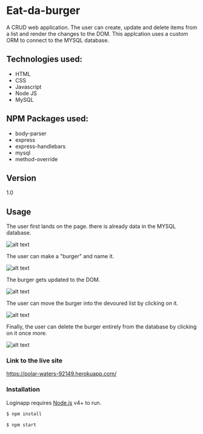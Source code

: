 # Eat-da-burger

A CRUD web application. The user can create, update and delete items from a list and render the changes to the DOM. This applcation uses a custom ORM to connect to the MYSQL database. 

## Technologies used:

- HTML
- CSS
- Javascript
- Node JS
- MySQL

## NPM Packages used:

- body-parser
- express
- express-handlebars
- mysql
- method-override

## Version

1.0

## Usage

The user first lands on the page. there is already data in the MYSQL database. 

![alt text](1.png "first")

The user can make a "burger" and name it.

![alt text](2.png "make burger")

The burger gets updated to the DOM.

![alt text](3.png "update burger")

The user can move the burger into the devoured list by clicking on it. 

![alt text](4.png "devour burger")

Finally, the user can delete the burger entirely from the database by clicking on it once more.  

![alt text](5.png "delete burger")

### Link to the live site

https://polar-waters-92149.herokuapp.com/

### Installation

Loginapp requires [Node.js](https://nodejs.org/) v4+ to run.

```sh
$ npm install
```

```sh
$ npm start
```
